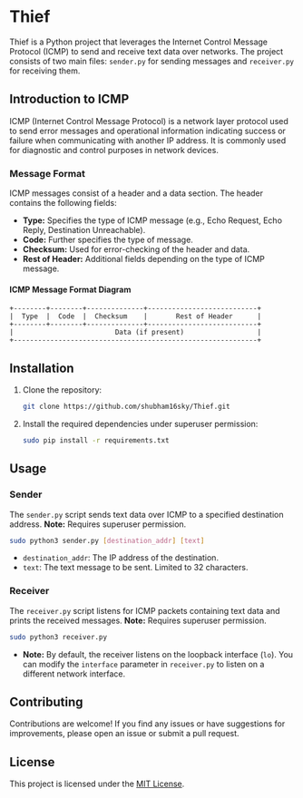 
# Thief

Thief is a Python project that leverages the Internet Control Message Protocol (ICMP) to send and receive text data over networks. The project consists of two main files: `sender.py` for sending messages and `receiver.py` for receiving them.

## Introduction to ICMP

ICMP (Internet Control Message Protocol) is a network layer protocol used to send error messages and operational information indicating success or failure when communicating with another IP address. It is commonly used for diagnostic and control purposes in network devices.

### Message Format

ICMP messages consist of a header and a data section. The header contains the following fields:

- **Type:** Specifies the type of ICMP message (e.g., Echo Request, Echo Reply, Destination Unreachable).
- **Code:** Further specifies the type of message.
- **Checksum:** Used for error-checking of the header and data.
- **Rest of Header:** Additional fields depending on the type of ICMP message.

#### ICMP Message Format Diagram

```
+--------+--------+--------------+---------------------------+
|  Type  |  Code  |  Checksum    |       Rest of Header      |
+--------+--------+--------------+---------------------------+
|                         Data (if present)                  |
+------------------------------------------------------------+
```

## Installation

1. Clone the repository:
   ```sh
   git clone https://github.com/shubham16sky/Thief.git
   ```

2. Install the required dependencies under superuser permission:
   ```sh
   sudo pip install -r requirements.txt
   ```

## Usage

### Sender

The `sender.py` script sends text data over ICMP to a specified destination address. **Note:** Requires superuser permission.

```sh
sudo python3 sender.py [destination_addr] [text]
```

- `destination_addr`: The IP address of the destination.
- `text`: The text message to be sent. Limited to 32 characters.

### Receiver

The `receiver.py` script listens for ICMP packets containing text data and prints the received messages. **Note:** Requires superuser permission.

```sh
sudo python3 receiver.py
```

- **Note:** By default, the receiver listens on the loopback interface (`lo`). You can modify the `interface` parameter in `receiver.py` to listen on a different network interface.

## Contributing

Contributions are welcome! If you find any issues or have suggestions for improvements, please open an issue or submit a pull request.

## License

This project is licensed under the [MIT License](LICENSE).


